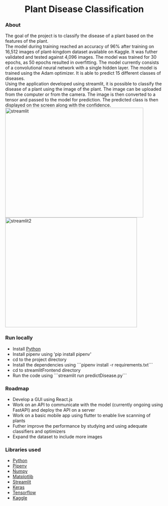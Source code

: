 <h1 align="center"> Plant Disease Classification </h1>

<h3 align="left"> About </h3>
<p align="left">
    The goal of the project is to classify the disease of a plant based on the features of the plant. </br>
    The model during training reached an accuracy of 96% after training on 16,512 images of plant-kingdom dataset available on Kaggle. It was futher validated and tested against 4,096 images. The model was trained for 30 epochs, as 50 epochs resulted in overfitting. The model currently consists of a convolutional neural network with a single hidden layer. The model is trained using the Adam optimizer. It is able to predict 15 different classes of diseases. </br>
    Using the application developed using streamlit, it is possible to classify the disease of a plant using the image of the plant. The image can be uploaded from the computer or from the camera. The image is then converted to a tensor and passed to the model for prediction. The predicted class is then displayed on the screen along with the confidence. </br>


<img src="https://i.ibb.co/rpqc82s/streamlit.png" alt="streamlit" border="0" height="350" width="440">
<img src="https://i.ibb.co/vZg74zq/streamlit2.png" alt="streamlit2" border="0" height="350" width="420">

<h3 align="left"> Run locally </h3>
<ul>
    <li> Install <a href="https://www.python.org/"> Python </a> </li>
    <li> Install pipenv using 'pip install pipenv'</li>
    <li> cd to the project directory </li>
    <li> Install the dependencies using ```pipenv install -r requirements.txt```</li>
    <li> cd to streamlitFrontend directory </li>
    <li> Run the code using ```streamlit run predictDisease.py```</li>
</ul>

<h3 align="left"> Roadmap </h3>
<ul>
    <li> Develop a GUI using React.js </li>
    <li> Work on an API to communicate with the model (currently ongoing using FastAPI) and deploy the API on a server</li>
    <li> Work on a basic mobile app using flutter to enable live scanning of plants </li>
    <li> Futher improve the performance by studying and using adequate classifiers and optimizers </li>
    <li> Expand the dataset to include more images </li>
</ul>

<h3 align="left"> Libraries used </h3>
<ul>
    <li> <a href="https://www.python.org/"> Python </a> </li>
    <li> <a href="https://www.pipenv.com/"> Pipenv </a> </li>
    <li> <a href="https://www.numpy.org/"> Numpy </a> </li>
    <li> <a href="https://matplotlib.org/"> Matplotlib </a> </li>
    <li> <a href="https://streamlit.io/"> Streamlit </a> </li>
    <li> <a href="https://keras.io/"> Keras </a> </li>
    <li> <a href="https://www.tensorflow.org/"> Tensorflow </a> </li>
    <li> <a href="https://www.kaggle.com/"> Kaggle </a> </li>
    <!-- <li> <a href="https://altair-viz.github.io/"> Altair </a> </li> -->
    <!-- <li> <a href="https://plotly.com/"> Plotly </a> </li> -->
</ul>